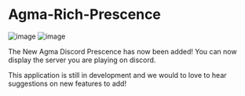 # Agma-Rich-Prescence


![image](https://user-images.githubusercontent.com/96556167/196035982-cff6eb1c-3a49-41e2-8f2b-cae289b31ce1.png)
![image](https://user-images.githubusercontent.com/96556167/196036005-34d386a5-f8a8-4fc8-8dbd-0258ae13f6f1.png)

The New Agma Discord Prescence has now been added! You can now display the server you are playing on discord.


This application is still in development and we would to love to hear suggestions on new features to add!
